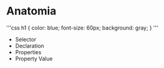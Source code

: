 # Anatomia

'''css
h1 {
    color: blue;
    font-size: 60px;
    background: gray;
}
'''

* Selector
* Declaration
* Properties
* Property Value